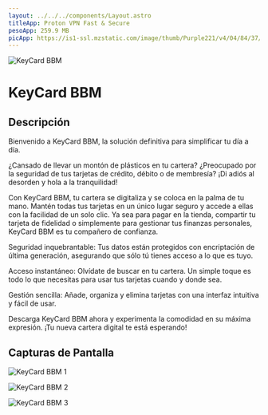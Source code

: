 ```yaml
---
layout: ../../../components/Layout.astro
titleApp: Proton VPN Fast & Secure
pesoApp: 259.9 MB
picApp: https://is1-ssl.mzstatic.com/image/thumb/Purple221/v4/04/84/37/04843793-1214-1725-196e-f33c41bc71a5/AppIcon-0-0-1x_U007emarketing-0-8-0-85-220.png/217x0w.webp
---
```


![KeyCard BBM](https://is1-ssl.mzstatic.com/image/thumb/Purple211/v4/94/39/d5/9439d56c-fdc0-40b8-3896-aa10278d37d0/AppIcon-0-0-1x_U007emarketing-0-6-0-sRGB-85-220.png/230x0w.webp)
# KeyCard BBM

## Descripción

Bienvenido a KeyCard BBM, la solución definitiva para simplificar tu día a día.

¿Cansado de llevar un montón de plásticos en tu cartera? ¿Preocupado por la seguridad de tus tarjetas de crédito, débito o de membresía? ¡Di adiós al desorden y hola a la tranquilidad!

Con KeyCard BBM, tu cartera se digitaliza y se coloca en la palma de tu mano. Mantén todas tus tarjetas en un único lugar seguro y accede a ellas con la facilidad de un solo clic. Ya sea para pagar en la tienda, compartir tu tarjeta de fidelidad o simplemente para gestionar tus finanzas personales, KeyCard BBM es tu compañero de confianza.

Seguridad inquebrantable: Tus datos están protegidos con encriptación de última generación, asegurando que sólo tú tienes acceso a lo que es tuyo.

Acceso instantáneo: Olvídate de buscar en tu cartera. Un simple toque es todo lo que necesitas para usar tus tarjetas cuando y donde sea.

Gestión sencilla: Añade, organiza y elimina tarjetas con una interfaz intuitiva y fácil de usar.

Descarga KeyCard BBM ahora y experimenta la comodidad en su máxima expresión. ¡Tu nueva cartera digital te está esperando!

## Capturas de Pantalla

![KeyCard BBM 1](https://is1-ssl.mzstatic.com/image/thumb/PurpleSource126/v4/90/99/85/90998594-6bfa-3da5-d3a6-4522b8625155/70837d02-c088-4bfc-9de5-624735cf34e4_Apple_iPhone_14_Pro_Max_Screenshot_0.png/230x0w.webp)

![KeyCard BBM 2](https://is1-ssl.mzstatic.com/image/thumb/PurpleSource116/v4/df/ca/f9/dfcaf96d-5e8a-74b6-067b-c88e9e6da163/c22ee039-7742-4d29-ad5a-26a1e6a45e96_Apple_iPhone_14_Pro_Max_Screenshot_3.png/230x0w.webp)

![KeyCard BBM 3](https://is1-ssl.mzstatic.com/image/thumb/PurpleSource116/v4/7c/ef/34/7cef3495-f3eb-feb4-095d-d42a25b9b432/0f9d2e67-1801-4a55-94ba-e185f124ad50_Apple_iPhone_14_Pro_Max_Screenshot_1.png/230x0w.webp)